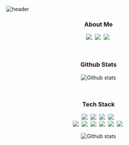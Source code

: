 ![header](https://capsule-render.vercel.app/api?type=rounded&color=auto&height=150&section=header&text=Yeonwoo+Lim&fontSize=60&animation=fadeIn)

<h3 align="center">About Me</h3>

<p align="center">
  <a href="https://terry1213.github.io/categories/"><img src="https://img.shields.io/badge/Blog-09B3AF?style=flat-square&logo=Blogger&logoColor=white" /></a>&nbsp
  <a href="https://terry1213.github.io/portfolio/"><img src="https://img.shields.io/badge/Portfolio-01579B?style=flat-square" /></a>&nbsp
  <a href="mailto:1213terry@naver.com"><img src="https://img.shields.io/badge/Email-EA4335?style=flat-square&logo=Gmail&logoColor=white" /></a>&nbsp
</p>

<br>

<h3 align="center">Github Stats</h3>

<p align="center">
  <img align="center"src="https://github-readme-stats.vercel.app/api?username=terry1213&theme=dark&show_icons=true&count_private=true&include_all_commits=true&hide=stars,contribs&locale=kr" alt="Github stats" />
</p>

<br>

<h3 align="center">Tech Stack</h3>

<p align="center">
  <img src="https://img.shields.io/badge/Flutter-02569B?style=flat-square&logo=Flutter&logoColor=white" />&nbsp
  <img src="https://img.shields.io/badge/Dart-0175C2?style=flat-square&logo=Dart&logoColor=white" />&nbsp
  <img src="https://img.shields.io/badge/Firebase-FFCA28?style=flat-square&logo=Firebase&logoColor=white" />&nbsp
  <img src="https://img.shields.io/badge/Javascript-F7DF1E?style=flat-square&logo=Javascript&logoColor=white" />&nbsp
  <br>
  <img src="https://img.shields.io/badge/Swift-F05138?style=flat-square&logo=Swift&logoColor=white" />&nbsp
  <img src="https://img.shields.io/badge/Mysql-4479A1?style=flat-square&logo=MySql&logoColor=white" />&nbsp 
  <img src="https://img.shields.io/badge/Docker-2496ED?style=flat-square&logo=Docker&logoColor=white" />&nbsp
  <img src="https://img.shields.io/badge/Java-007396?style=flat-square&logo=Java&logoColor=white" />&nbsp
  <img src="https://img.shields.io/badge/C-A8B9CC?style=flat-square&logo=C&logoColor=white" />&nbsp
  <img src="https://img.shields.io/badge/C++-00599C?style=flat-square&logo=C%2B%2B&logoColor=white" />&nbsp 
</p>

<p align="center">
  <img align="center"src="https://github-readme-stats.vercel.app/api/top-langs/?username=terry1213&theme=dark&layout=compact&locale=kr&langs_count=6&hide=scss" alt="Github stats" />
</p>
